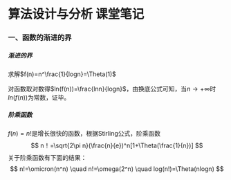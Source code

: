 # 算法设计与分析 课堂笔记

### 一、函数的渐进的界

##### 渐进的界

求解$f(n)=n^\frac{1}{logn}=\Theta(1)$

对函数取对数得$ln(f(n))=\frac{lnn}{logn}$，由换底公式可知，当$n\rightarrow+\infty$时$ln(f(n))$为常数，证毕。

##### 阶乘函数

$f(n)=n!$是增长很快的函数，根据Stirling公式，阶乘函数
$$
n！=\sqrt{2\pi n}(\frac{n}{e})^n[1+\Theta(\frac{1}{n})]
$$
关于阶乘函数有下面的结果：
$$
n!=\omicron(n^n)   \quad	n!=\omega(2^n)   \quad	log(n!)=\Theta(nlogn)
$$
